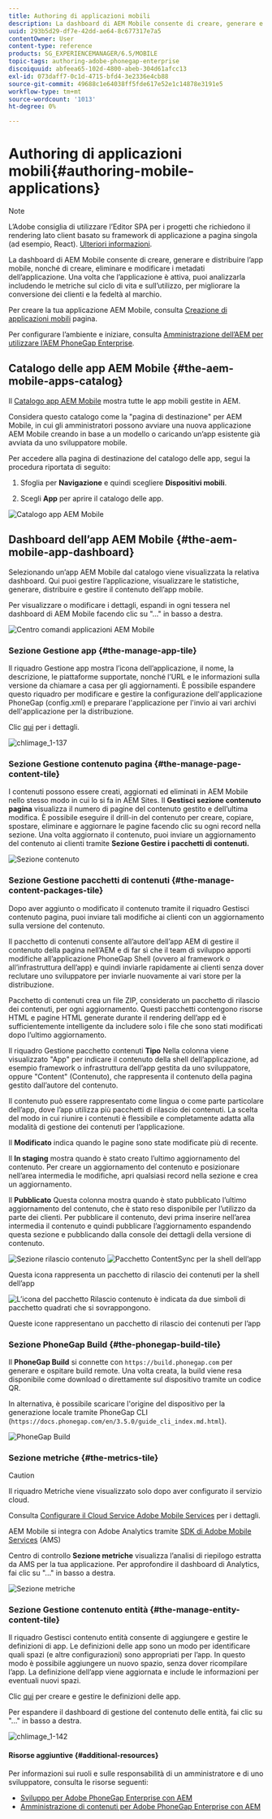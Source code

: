 ```yaml
---
title: Authoring di applicazioni mobili
description: La dashboard di AEM Mobile consente di creare, generare e distribuire l’app mobile, nonché di creare, eliminare e modificare i metadati dell’applicazione. Per ulteriori informazioni, segui questa pagina.
uuid: 293b5d29-df7e-42dd-ae64-8c677317e7a5
contentOwner: User
content-type: reference
products: SG_EXPERIENCEMANAGER/6.5/MOBILE
topic-tags: authoring-adobe-phonegap-enterprise
discoiquuid: abfeea65-102d-4800-abeb-304d61afcc13
exl-id: 073daff7-0c1d-4715-bfd4-3e2336e4cb88
source-git-commit: 49688c1e64038ff5fde617e52e1c14878e3191e5
workflow-type: tm+mt
source-wordcount: '1013'
ht-degree: 0%

---
```


# Authoring di applicazioni mobili{#authoring-mobile-applications}

>[!NOTE]
>
>L’Adobe consiglia di utilizzare l’Editor SPA per i progetti che richiedono il rendering lato client basato su framework di applicazione a pagina singola (ad esempio, React). [Ulteriori informazioni](/help/sites-developing/spa-overview.md).

La dashboard di AEM Mobile consente di creare, generare e distribuire l’app mobile, nonché di creare, eliminare e modificare i metadati dell’applicazione. Una volta che l’applicazione è attiva, puoi analizzarla includendo le metriche sul ciclo di vita e sull’utilizzo, per migliorare la conversione dei clienti e la fedeltà al marchio.

Per creare la tua applicazione AEM Mobile, consulta [Creazione di applicazioni mobili](/help/mobile/building-app-mobile-phonegap.md) pagina.

Per configurare l’ambiente e iniziare, consulta [Amministrazione dell’AEM per utilizzare l’AEM PhoneGap Enterprise](/help/mobile/administer-phonegap.md).

## Catalogo delle app AEM Mobile {#the-aem-mobile-apps-catalog}

Il [Catalogo app AEM Mobile](http://localhost:4502/aem/apps.html/content/phonegap) mostra tutte le app mobili gestite in AEM.

Considera questo catalogo come la &quot;pagina di destinazione&quot; per AEM Mobile, in cui gli amministratori possono avviare una nuova applicazione AEM Mobile creando in base a un modello o caricando un’app esistente già avviata da uno sviluppatore mobile.

Per accedere alla pagina di destinazione del catalogo delle app, segui la procedura riportata di seguito:

1. Sfoglia per **Navigazione** e quindi scegliere **Dispositivi mobili**.

1. Scegli **App** per aprire il catalogo delle app.

![Catalogo app AEM Mobile](assets/chlimage_1-135.png)

## Dashboard dell’app AEM Mobile {#the-aem-mobile-app-dashboard}

Selezionando un’app AEM Mobile dal catalogo viene visualizzata la relativa dashboard. Qui puoi gestire l’applicazione, visualizzare le statistiche, generare, distribuire e gestire il contenuto dell’app mobile.

Per visualizzare o modificare i dettagli, espandi in ogni tessera nel dashboard di AEM Mobile facendo clic su &quot;...&quot; in basso a destra.

![Centro comandi applicazioni AEM Mobile](assets/chlimage_1-136.png)

### Sezione Gestione app {#the-manage-app-tile}

Il riquadro Gestione app mostra l’icona dell’applicazione, il nome, la descrizione, le piattaforme supportate, nonché l’URL e le informazioni sulla versione da chiamare a casa per gli aggiornamenti. È possibile espandere questo riquadro per modificare e gestire la configurazione dell&#39;applicazione PhoneGap (config.xml) e preparare l&#39;applicazione per l&#39;invio ai vari archivi dell&#39;applicazione per la distribuzione.

Clic [qui](/help/mobile/phonegap-app-details-tile.md) per i dettagli.

![chlimage_1-137](assets/chlimage_1-137.png)

### Sezione Gestione contenuto pagina {#the-manage-page-content-tile}

I contenuti possono essere creati, aggiornati ed eliminati in AEM Mobile nello stesso modo in cui lo si fa in AEM Sites. Il **Gestisci sezione contenuto pagina** visualizza il numero di pagine del contenuto gestito e dell’ultima modifica. È possibile eseguire il drill-in del contenuto per creare, copiare, spostare, eliminare e aggiornare le pagine facendo clic su ogni record nella sezione. Una volta aggiornato il contenuto, puoi inviare un aggiornamento del contenuto ai clienti tramite **Sezione Gestire i pacchetti di contenuti.**

![Sezione contenuto](assets/chlimage_1-138.png)

### Sezione Gestione pacchetti di contenuti {#the-manage-content-packages-tile}

Dopo aver aggiunto o modificato il contenuto tramite il riquadro Gestisci contenuto pagina, puoi inviare tali modifiche ai clienti con un aggiornamento sulla versione del contenuto.

Il pacchetto di contenuti consente all’autore dell’app AEM di gestire il contenuto della pagina nell’AEM e di far sì che il team di sviluppo apporti modifiche all’applicazione PhoneGap Shell (ovvero al framework o all’infrastruttura dell’app) e quindi inviarle rapidamente ai clienti senza dover reclutare uno sviluppatore per inviarle nuovamente ai vari store per la distribuzione.

Pacchetto di contenuti crea un file ZIP, considerato un pacchetto di rilascio dei contenuti, per ogni aggiornamento. Questi pacchetti contengono risorse HTML e pagine HTML generate durante il rendering dell’app ed è sufficientemente intelligente da includere solo i file che sono stati modificati dopo l’ultimo aggiornamento.

Il riquadro Gestione pacchetto contenuti **Tipo** Nella colonna viene visualizzato &quot;App&quot; per indicare il contenuto della shell dell’applicazione, ad esempio framework o infrastruttura dell’app gestita da uno sviluppatore, oppure &quot;Content&quot; (Contenuto), che rappresenta il contenuto della pagina gestito dall’autore del contenuto.

Il contenuto può essere rappresentato come lingua o come parte particolare dell’app, dove l’app utilizza più pacchetti di rilascio dei contenuti. La scelta del modo in cui riunire i contenuti è flessibile e completamente adatta alla modalità di gestione dei contenuti per l’applicazione.

Il **Modificato** indica quando le pagine sono state modificate più di recente.

Il **In staging** mostra quando è stato creato l’ultimo aggiornamento del contenuto. Per creare un aggiornamento del contenuto e posizionare nell’area intermedia le modifiche, apri qualsiasi record nella sezione e crea un aggiornamento.

Il **Pubblicato** Questa colonna mostra quando è stato pubblicato l’ultimo aggiornamento del contenuto, che è stato reso disponibile per l’utilizzo da parte dei clienti. Per pubblicare il contenuto, devi prima inserire nell’area intermedia il contenuto e quindi pubblicare l’aggiornamento espandendo questa sezione e pubblicando dalla console dei dettagli della versione di contenuto.

![Sezione rilascio contenuto](assets/chlimage_1-139.png) ![Pacchetto ContentSync per la shell dell’app](do-not-localize/chlimage_1-5.png)

Questa icona rappresenta un pacchetto di rilascio dei contenuti per la shell dell’app

![L’icona del pacchetto Rilascio contenuto è indicata da due simboli di pacchetto quadrati che si sovrappongono.](do-not-localize/chlimage_1-6.png)

Queste icone rappresentano un pacchetto di rilascio dei contenuti per l’app

### Sezione PhoneGap Build {#the-phonegap-build-tile}

Il **PhoneGap Build** si connette con `https://build.phonegap.com` per generare e ospitare build remote. Una volta creata, la build viene resa disponibile come download o direttamente sul dispositivo tramite un codice QR.

In alternativa, è possibile scaricare l&#39;origine del dispositivo per la generazione locale tramite PhoneGap CLI (`https://docs.phonegap.com/en/3.5.0/guide_cli_index.md.html`).

![PhoneGap Build](assets/chlimage_1-140.png)

### Sezione metriche {#the-metrics-tile}

>[!CAUTION]
>
>Il riquadro Metriche viene visualizzato solo dopo aver configurato il servizio cloud.
>
>Consulta [Configurare il Cloud Service Adobe Mobile Services](/help/mobile/configure-adobe-mobile-cloud-service.md) per i dettagli.

AEM Mobile si integra con Adobe Analytics tramite [SDK di Adobe Mobile Services](https://experienceleague.adobe.com/docs/mobile.html?lang=en) (AMS)

Centro di controllo **Sezione metriche** visualizza l’analisi di riepilogo estratta da AMS per la tua applicazione. Per approfondire il dashboard di Analytics, fai clic su &quot;...&quot; in basso a destra.

![Sezione metriche](assets/chlimage_1-141.png)

### Sezione Gestione contenuto entità {#the-manage-entity-content-tile}

Il riquadro Gestisci contenuto entità consente di aggiungere e gestire le definizioni di app. Le definizioni delle app sono un modo per identificare quali spazi (e altre configurazioni) sono appropriati per l’app. In questo modo è possibile aggiungere un nuovo spazio, senza dover ricompilare l’app. La definizione dell’app viene aggiornata e include le informazioni per eventuali nuovi spazi.

Clic [qui](/help/mobile/phonegap-app-definitions.md) per creare e gestire le definizioni delle app.

Per espandere il dashboard di gestione del contenuto delle entità, fai clic su &quot;...&quot; in basso a destra.

![chlimage_1-142](assets/chlimage_1-142.png)

#### Risorse aggiuntive {#additional-resources}

Per informazioni sui ruoli e sulle responsabilità di un amministratore e di uno sviluppatore, consulta le risorse seguenti:

* [Sviluppo per Adobe PhoneGap Enterprise con AEM](/help/mobile/developing-in-phonegap.md)
* [Amministrazione di contenuti per Adobe PhoneGap Enterprise con AEM](/help/mobile/administer-phonegap.md)

